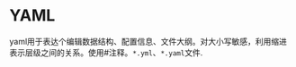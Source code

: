 # YAML

[//]: # (__author__ = "Wenger Binning")

yaml用于表达个编辑数据结构、配置信息、文件大纲。对大小写敏感，利用缩进表示层级之间的关系。使用#注释。`*.yml`、`*.yaml`文件.
